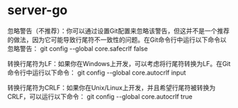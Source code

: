 # server-go


忽略警告（不推荐）：你可以通过设置Git配置来忽略该警告，但这并不是一个推荐的做法，因为它可能导致行尾符不一致性的问题。在Git命令行中运行以下命令以忽略警告：
git config --global core.safecrlf false

转换行尾符为LF：如果你在Windows上开发，可以考虑将行尾符转换为LF。在Git命令行中运行以下命令：
git config --global core.autocrlf input

转换行尾符为CRLF：如果你在Unix/Linux上开发，并且希望行尾符被转换为CRLF，可以运行以下命令：
git config --global core.autocrlf true
